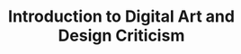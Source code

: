 ---
title: Introduction to Digital Art and Design Criticism
number: ART 211Y
description: Introduction to Digital Art and Design Criticism (3) An introduction to the language, aesthetics, and cultural impacts of digital art and design in contemporary society.
bulletin-link: http://bulletins.psu.edu/undergrad/courses/A/ART/211Y
pathway-list: [Digital Design, Media for Civic Enagement]
---